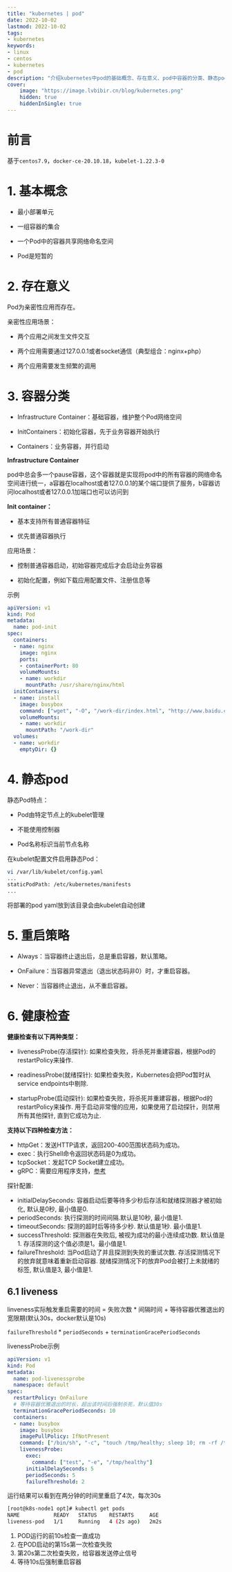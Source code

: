 ```yaml
---
title: "kubernetes | pod" 
date: 2022-10-02
lastmod: 2022-10-02
tags: 
- kubernetes
keywords:
- linux
- centos
- kubernetes
- pod
description: "介绍kubernetes中pod的基础概念、存在意义、pod中容器的分类、静态pod、重启策略、健康检查等" 
cover:
    image: "https://image.lvbibir.cn/blog/kubernetes.png"
    hidden: true
    hiddenInSingle: true 
---
```

# 前言

基于`centos7.9`，`docker-ce-20.10.18`，`kubelet-1.22.3-0`

# 1. 基本概念

- 最小部署单元

- 一组容器的集合

- 一个Pod中的容器共享网络命名空间

- Pod是短暂的

# 2. 存在意义

Pod为亲密性应用而存在。

亲密性应用场景：

- 两个应用之间发生文件交互

- 两个应用需要通过127.0.0.1或者socket通信（典型组合：nginx+php） 

- 两个应用需要发生频繁的调用

# 3. 容器分类

- Infrastructure Container：基础容器，维护整个Pod网络空间

- InitContainers：初始化容器，先于业务容器开始执行

- Containers：业务容器，并行启动

**Infrastructure Container**

pod中总会多一个pause容器，这个容器就是实现将pod中的所有容器的网络命名空间进行统一，a容器在localhost或者127.0.0.1的某个端口提供了服务，b容器访问localhost或者127.0.0.1加端口也可以访问到

**Init container：** 

- 基本支持所有普通容器特征

- 优先普通容器执行

应用场景：

- 控制普通容器启动，初始容器完成后才会启动业务容器

- 初始化配置，例如下载应用配置文件、注册信息等

示例

```yaml
apiVersion: v1
kind: Pod
metadata:
  name: pod-init
spec:
  containers:
  - name: nginx
    image: nginx
    ports:
    - containerPort: 80
    volumeMounts:
    - name: workdir
      mountPath: /usr/share/nginx/html
  initContainers:
  - name: install
    image: busybox
    command: ["wget", "-O", "/work-dir/index.html", "http://www.baidu.com/index.html"]
    volumeMounts:
    - name: workdir
      mountPath: "/work-dir"
  volumes:
  - name: workdir
    emptyDir: {}
```

# 4. 静态pod

静态Pod特点：

- Pod由特定节点上的kubelet管理

- 不能使用控制器

- Pod名称标识当前节点名称

在kubelet配置文件启用静态Pod：

```bash
vi /var/lib/kubelet/config.yaml
...
staticPodPath: /etc/kubernetes/manifests
...
```

将部署的pod yaml放到该目录会由kubelet自动创建

# 5. 重启策略

- Always：当容器终止退出后，总是重启容器，默认策略。

- OnFailure：当容器异常退出（退出状态码非0）时，才重启容器。

- Never：当容器终止退出，从不重启容器。

# 6. 健康检查

**健康检查有以下两种类型：**

- livenessProbe(存活探针): 如果检查失败，将杀死并重建容器，根据Pod的restartPolicy来操作.

- readinessProbe(就绪探针): 如果检查失败，Kubernetes会把Pod暂时从service endpoints中剔除.

- startupProbe(启动探针): 如果检查失败，将杀死并重建容器，根据Pod的restartPolicy来操作. 用于启动非常慢的应用，如果使用了启动探针，则禁用所有其他探针, 直到它成功为止.

**支持以下四种检查方法：**

- httpGet：发送HTTP请求，返回200-400范围状态码为成功。
- exec：执行Shell命令返回状态码是0为成功。
- tcpSocket：发起TCP Socket建立成功。
- gRPC：需要应用程序支持，[参考](https://kubernetes.io/zh-cn/docs/tasks/configure-pod-container/configure-liveness-readiness-startup-probes/#%E5%AE%9A%E4%B9%89-grpc-%E5%AD%98%E6%B4%BB%E6%8E%A2%E9%92%88)

探针配置:

- initialDelaySeconds: 容器启动后要等待多少秒后存活和就绪探测器才被初始化, 默认是0秒, 最小值是0.
- periodSeconds: 执行探测的时间间隔.默认是10秒, 最小值是1.
- timeoutSeconds: 探测的超时后等待多少秒. 默认值是1秒. 最小值是1.
- successThreshold: 探测器在失败后, 被视为成功的最小连续成功数. 默认值是1. 存活探测的这个值必须是1。最小值是1.
- failureThreshold: 当Pod启动了并且探测到失败的重试次数. 存活探测情况下的放弃就意味着重新启动容器. 就绪探测情况下的放弃Pod会被打上未就绪的标签, 默认值是3, 最小值是1.

## 6.1 liveness

linveness实际触发重启需要的时间 = 失败次数 * 间隔时间 + 等待容器优雅退出的宽限期(默认30s，docker默认是10s) 

`failureThreshold` * `periodSeconds` + `terminationGracePeriodSeconds`

livenessProbe示例

```yaml
apiVersion: v1
kind: Pod
metadata:
  name: pod-livenessprobe
  namespace: default
spec:
  restartPolicy: OnFailure
  # 等待容器优雅退出的时长，超出该时间后强制杀死，默认值30s
  terminationGracePeriodSeconds: 10
  containers:
  - name: busybox
    image: busybox
    imagePullPolicy: IfNotPresent
    command: ["/bin/sh", "-c", "touch /tmp/healthy; sleep 10; rm -rf /tmp/healthy; sleep 600"]
    livenessProbe:
      exec:
        command: ["test", "-e", "/tmp/healthy"]
      initialDelaySeconds: 5
      periodSeconds: 5
      failureThreshold: 2
```

运行结果可以看到在两分钟的时间里重启了4次，每次30s

```bash
[root@k8s-node1 opt]# kubectl get pods
NAME           READY   STATUS    RESTARTS     AGE
liveness-pod   1/1     Running   4 (2s ago)   2m2s
```

1. POD运行的前10s检查一直成功
2. 在POD启动的第15s第一次检查失败
3. 第20s第二次检查失败，给容器发送停止信号
4. 等待10s后强制重启容器